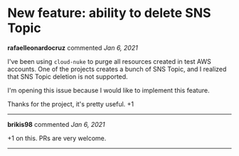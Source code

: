 # New feature: ability to delete SNS Topic

**rafaelleonardocruz** commented *Jan 6, 2021*

I've been using `cloud-nuke` to purge all resources created in test AWS accounts. One of the projects creates a bunch of SNS Topic, and I realized that SNS Topic deletion is not supported.

I'm opening this issue because I would like to implement this feature.

Thanks for the project, it's pretty useful. +1
<br />
***


**brikis98** commented *Jan 6, 2021*

+1 on this. PRs are very welcome.


***

